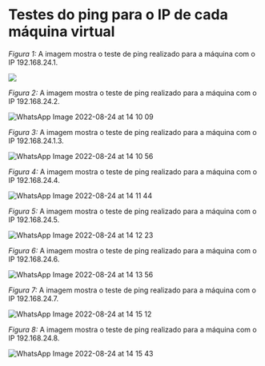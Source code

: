 # Testes do ping para o IP de cada máquina virtual

*Figura 1:* A imagem mostra o teste de ping realizado para a máquina com o IP 192.168.24.1.

![](https://user-images.githubusercontent.com/98924290/186483687-7d74517e-1dc8-4f1f-8867-97279b43db35.jpeg)

*Figura 2:* A imagem mostra o teste de ping realizado para a máquina com o IP 192.168.24.2.

![WhatsApp Image 2022-08-24 at 14 10 09](https://user-images.githubusercontent.com/98924290/186483878-c56492b3-9ee0-49e3-a6b7-5f03e18d1965.jpeg)

*Figura 3:* A imagem mostra o teste de ping realizado para a máquina com o IP 192.168.24.1.3.

![WhatsApp Image 2022-08-24 at 14 10 56](https://user-images.githubusercontent.com/98924290/186484238-1c04095f-102b-4c72-9f67-74b5b299383c.jpeg)

*Figura 4:* A imagem mostra o teste de ping realizado para a máquina com o IP 192.168.24.4.

![WhatsApp Image 2022-08-24 at 14 11 44](https://user-images.githubusercontent.com/98924290/186484414-77bdb030-36f3-44e6-baeb-0852d7f425f4.jpeg)

*Figura 5:* A imagem mostra o teste de ping realizado para a máquina com o IP 192.168.24.5.

![WhatsApp Image 2022-08-24 at 14 12 23](https://user-images.githubusercontent.com/98924290/186484490-09fa700b-4e09-497f-9139-ee4193b6dc37.jpeg)

*Figura 6:* A imagem mostra o teste de ping realizado para a máquina com o IP 192.168.24.6.

![WhatsApp Image 2022-08-24 at 14 13 56](https://user-images.githubusercontent.com/98924290/186484551-81725e38-888f-49f7-a617-682eeb734747.jpeg)

*Figura 7:* A imagem mostra o teste de ping realizado para a máquina com o IP 192.168.24.7.

![WhatsApp Image 2022-08-24 at 14 15 12](https://user-images.githubusercontent.com/98924290/186484618-a6c3020c-48b5-42df-9891-67630b1cee7d.jpeg)

*Figura 8:* A imagem mostra o teste de ping realizado para a máquina com o IP 192.168.24.8.

![WhatsApp Image 2022-08-24 at 14 15 43](https://user-images.githubusercontent.com/98924290/186484677-22eff1e8-6810-4bfb-b474-cd68dee04d8f.jpeg)
